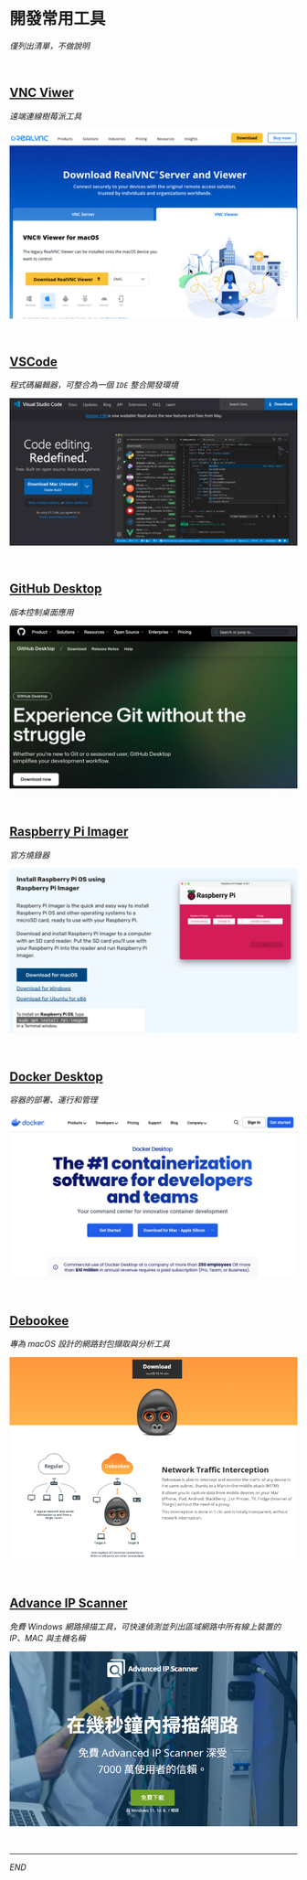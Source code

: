 # 開發常用工具

_僅列出清單，不做說明_

<br>

## [VNC Viwer](https://www.realvnc.com/en/connect/download/viewer/)

_遠端連線樹莓派工具_

![](images/img_08.png)

<br>

## [VSCode](https://code.visualstudio.com/)

_程式碼編輯器，可整合為一個 `IDE` 整合開發環境_

![](images/img_07.png)

<br>

## [GitHub Desktop](https://desktop.github.com/)

_版本控制桌面應用_

![](images/img_06.png)

<br>

## [Raspberry Pi Imager](https://www.raspberrypi.com/software/)

_官方燒錄器_

![](images/img_09.png)

<br>

## [Docker Desktop](https://www.docker.com/products/docker-desktop/)

_容器的部署、運行和管理_

![](images/img_10.png)

<br>

## [Debookee](https://debookee.com/)

_專為 macOS 設計的網路封包擷取與分析工具_

![](images/img_14.png)

<br>

## [Advance IP Scanner](https://www.advanced-ip-scanner.com/tw/)

_免費 Windows 網路掃描工具，可快速偵測並列出區域網路中所有線上裝置的 IP、MAC 與主機名稱_

![](images/img_15.png)

<br>

___

_END_
